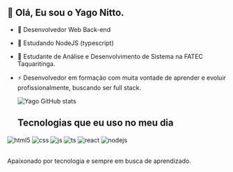## 👋 Olá, Eu sou o Yago Nitto.

- 👀 Desenvolvedor Web Back-end
- 🌱 Estudando NodeJS (typescript)
- 💞️ Estudante de Análise e Desenvolvimento de Sistema na FATEC Taquaritinga.
- ⚡ Desenvolvedor em formação com muita vontade de aprender e evoluir profissionalmente, buscando ser full stack.

  ![Yago GitHub stats](https://github-readme-stats.vercel.app/api?username=YagoNitto&show_icons=true&theme=dracula)

  ## Tecnologias que eu uso no meu dia

<div style="display: inline_block">
  <img align="center" alt="html5" src="https://img.shields.io/badge/HTML5-E34F26?style=for-the-badge&logo=html5&logoColor=white" />
  <img align="center" alt="css" src="https://img.shields.io/badge/CSS3-1572B6?style=for-the-badge&logo=css3&logoColor=white" />
  <img align="center" alt="js" src="https://img.shields.io/badge/JavaScript-F7DF1E?style=for-the-badge&logo=javascript&logoColor=black" />
  <img align="center" alt="ts" src="https://img.shields.io/badge/TypeScript-007ACC?style=for-the-badge&logo=typescript&logoColor=white" />
  <img align="center" alt="react" src="https://img.shields.io/badge/React-20232A?style=for-the-badge&logo=react&logoColor=61DAFB" />
  <img align="center" alt="nodejs" src="https://img.shields.io/badge/Node.js-43853D?style=for-the-badge&logo=node.js&logoColor=white" />
</div><br/>

Apaixonado por tecnologia e sempre em busca de aprendizado.
